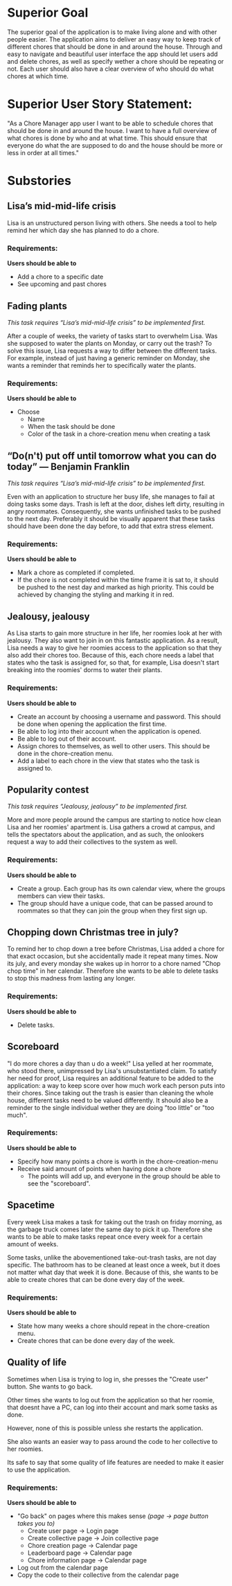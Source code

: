# Superior Goal
The superior goal of the application is to make living alone and with other people easier. The application aims to deliver an easy way to keep track of different chores that should be done in and around the house. Through and easy to navigate and beautiful user interface the app should let users add and delete chores, as well as specify wether a chore should be repeating or not. Each user should also have a clear overview of who should do what chores at which time.

# Superior User Story Statement:
"As a Chore Manager app user I want to be able to schedule chores that should be done in and around the house. I want to have a full overview of what chores is done by who and at what time. This should ensure that everyone do what the are supposed to do and the house should be more or less in order at all times."  

# Substories
## Lisa’s mid-mid-life crisis

Lisa is an unstructured person living with others. She needs a tool to help remind her which day she has planned to do a chore.

### Requirements:
 **Users should be able to**
- Add a chore to a specific date
- See upcoming and past chores
  

## Fading plants

*This task requires “Lisa’s mid-mid-life crisis” to be implemented first.*

After a couple of weeks, the variety of tasks start to overwhelm Lisa. Was she supposed to water the plants on Monday, or carry out the trash? To solve this issue, Lisa requests a way to differ between the different tasks. For example, instead of just having a generic reminder on Monday, she wants a reminder that reminds her to specifically water the plants.

### Requirements:
**Users should be able to**
- Choose 
	- Name
	- When the task should be done
	- Color of the task
  in a chore-creation menu when creating a task
  

## “Do(n't) put off until tomorrow what you can do today” ― Benjamin Franklin

*This task requires “Lisa’s mid-mid-life crisis” to be implemented first.*

Even with an application to structure her busy life, she manages to fail at doing tasks some days. Trash is left at the door, dishes left dirty, resulting in angry roommates. Consequently, she wants unfinished tasks to be pushed to the next day. Preferably it should be visually apparent that these tasks should have been done the day before, to add that extra stress element.

### Requirements:
**Users should be able to**
- Mark a chore as completed if completed.
- If the chore is not completed within the time frame it is sat to, it should be pushed to the nest day and marked as high priority. This could be achieved by changing the styling and marking it in red.


## Jealousy, jealousy

As Lisa starts to gain more structure in her life, her roomies look at her with jealousy. They also want to join in on this fantastic application. As a result, Lisa needs a way to give her roomies access to the application so that they also add their chores too. Because of this, each chore needs a label that states who the task is assigned for, so that, for example, Lisa doesn't start breaking into the roomies' dorms to water their plants.

### Requirements:
**Users should be able to**
- Create an account by choosing a username and password. This should be done when opening the application the first time.
- Be able to log into their account when the application is opened.
- Be able to log out of their account.
- Assign chores to themselves, as well to other users. This should be done in the chore-creation menu.
- Add a label to each chore in the view that states who the task is assigned to.


## Popularity contest

*This task requires “Jealousy, jealousy” to be implemented first.*

More and more people around the campus are starting to notice how clean Lisa and her roomies' apartment is. Lisa gathers a crowd at campus, and tells the spectators about the application, and as such, the onlookers request a way to add their collectives to the system as well.


### Requirements:
**Users should be able to**
- Create a group. Each group has its own calendar view, where the groups members can view their tasks.
- The group should have a unique code, that can be passed around to roommates so that they can join the group when they first sign up.

## Chopping down Christmas tree in july?
To remind her to chop down a tree before Christmas, Lisa added a chore for that exact occasion, but she accidentally made it repeat many times. Now its july, and every monday she wakes up in horror to a chore named "Chop chop time" in her calendar. Therefore she wants to be able to delete tasks to stop this madness from lasting any longer.

### Requirements:
**Users should be able to**
- Delete tasks.


## Scoreboard
"I do more chores a day than u do a week!" Lisa yelled at her roommate, who stood there, unimpressed by Lisa's unsubstantiated claim. To satisfy her need for proof, Lisa requires an additional feature to be added to the application: a way to keep score over how much work each person puts into their chores. Since taking out the trash is easier than cleaning the whole house, different tasks need to be valued differently. It should also be a reminder to the single individual wether they are doing "too little" or "too much".

### Requirements:
**Users should be able to**
- Specify how many points a chore is worth in the chore-creation-menu
- Receive said amount of points when having done a chore
	- The points will add up, and everyone in the group should be able to see the "scoreboard".


## Spacetime
Every week Lisa makes a task for taking out the trash on friday morning, as the garbage truck comes later the same day to pick it up. Therefore she wants to be able to make tasks repeat once every week for a certain amount of weeks.

Some tasks, unlike the abovementioned take-out-trash tasks, are not day specific. The bathroom has to be cleaned at least once a week, but it does not matter what day that week it is done. Because of this, she wants to be able to create chores that can be done every day of the week.

### Requirements:
**Users should be able to**
- State how many weeks a chore should repeat in the chore-creation menu.
- Create chores that can be done every day of the week. 


## Quality of life
Sometimes when Lisa is trying to log in, she presses the "Create user" button. She wants to go back.

Other times she wants to log out from the application so that her roomie, that doesnt have a PC, can log into their account and mark some tasks as done. 

However, none of this is possible unless she restarts the application.

She also wants an easier way to pass around the code to her collective to her roomies.

Its safe to say that some quality of life features are needed to make it easier to use the application. 

### Requirements:
**Users should be able to**
- "Go back" on pages where this makes sense *(page -> page button takes you to)*
	- Create user page -> Login page
	- Create collective page -> Join collective page
	- Chore creation page -> Calendar page
	- Leaderboard page -> Calendar page
	- Chore information page -> Calendar page
- Log out from the calendar page
- Copy the code to their collective from the calendar page
